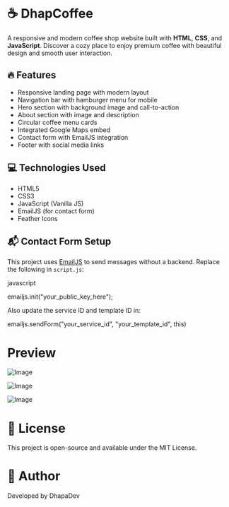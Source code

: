 # ☕ DhapCoffee

A responsive and modern coffee shop website built with **HTML**, **CSS**, and **JavaScript**. Discover a cozy place to enjoy premium coffee with beautiful design and smooth user interaction.

## 🔥 Features

- Responsive landing page with modern layout
- Navigation bar with hamburger menu for mobile
- Hero section with background image and call-to-action
- About section with image and description
- Circular coffee menu cards
- Integrated Google Maps embed
- Contact form with EmailJS integration
- Footer with social media links

## 💻 Technologies Used
- HTML5
- CSS3
- JavaScript (Vanilla JS)
- EmailJS (for contact form)
- Feather Icons

## 📬 Contact Form Setup
This project uses [EmailJS](https://www.emailjs.com/) to send messages without a backend. Replace the following in `script.js`:

javascript

emailjs.init("your_public_key_here");

Also update the service ID and template ID in:

emailjs.sendForm("your_service_id", "your_template_id", this)

# Preview
![Image](https://github.com/user-attachments/assets/8634ec2b-b1d5-4265-810b-b7c63b7f3a20)

![Image](https://github.com/user-attachments/assets/f3c1639b-b588-4fc6-8a9d-f5fbad74b3a1)

![Image](https://github.com/user-attachments/assets/8f3c8c0c-04f6-4814-9647-8468f949cfbc)

# 📄 License
This project is open-source and available under the MIT License.

# 🙌 Author
Developed by DhapaDev
